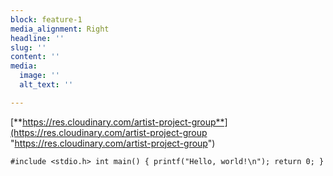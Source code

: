 ```yaml
---
block: feature-1
media_alignment: Right
headline: ''
slug: ''
content: ''
media:
  image: ''
  alt_text: ''

---
```

  
[**https://res.cloudinary.com/artist-project-group**](https://res.cloudinary.com/artist-project-group "https://res.cloudinary.com/artist-project-group")

    #include <stdio.h> int main() { printf("Hello, world!\n"); return 0; } 
    
    